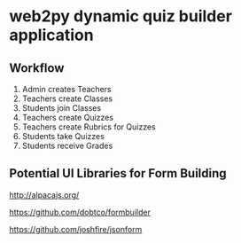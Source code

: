 # web2py dynamic quiz builder application

## Workflow

1. Admin creates Teachers
2. Teachers create Classes
3. Students join Classes
4. Teachers create Quizzes
5. Teachers create Rubrics for Quizzes
5. Students take Quizzes
6. Students receive Grades

## Potential UI Libraries for Form Building

http://alpacajs.org/

https://github.com/dobtco/formbuilder

https://github.com/joshfire/jsonform